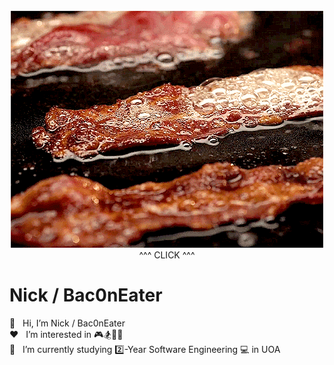 <div align="center">
	<br>
	<a href='https://seevee.co.nz/nick'>
		<img src="bacon.gif" >
	</a>
	<br>
	^^^ CLICK ^^^
</div>

# Nick / Bac0nEater

👋&nbsp;&nbsp; Hi, I’m Nick / Bac0nEater <br>
❤️&nbsp;&nbsp; I’m interested in 🎮🏂🏀🎱 <br>
📖&nbsp;&nbsp; I’m currently studying :two:-Year Software Engineering 💻 in UOA <br>
